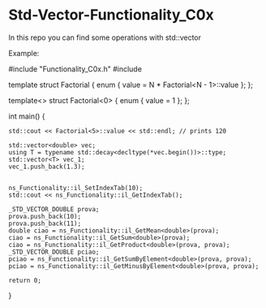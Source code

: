 # Std-Vector-Functionality_C0x
In this repo you can find some operations with std::vector


Example:

#include "Functionality_C0x.h"
#include <iostream>

template<int N>
struct Factorial
{
	enum { value = N * Factorial<N - 1>::value };
};

template<>
struct Factorial<0>
{
	enum { value = 1 };
};


int main() {

	std::cout << Factorial<5>::value << std::endl; // prints 120

	std::vector<double> vec;
	using T = typename std::decay<decltype(*vec.begin())>::type;
	std::vector<T> vec_1;
	vec_1.push_back(1.3);


	ns_Functionality::il_SetIndexTab(10);
	std::cout << ns_Functionality::il_GetIndexTab();
	
	_STD_VECTOR_DOUBLE prova;
	prova.push_back(10);
	prova.push_back(11);
	double ciao = ns_Functionality::il_GetMean<double>(prova);
	ciao = ns_Functionality::il_GetSum<double>(prova);
	ciao = ns_Functionality::il_GetProduct<double>(prova, prova);
	_STD_VECTOR_DOUBLE pciao;
	pciao = ns_Functionality::il_GetSumByElement<double>(prova, prova);
	pciao = ns_Functionality::il_GetMinusByElement<double>(prova, prova);

	return 0;
}
